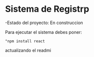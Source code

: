 <h1> Sistema de Registrp</h1>

-Estado del proyecto: En construccion

Para ejecutar el sistema debes poner:

```"npm install react```

actualizando el readmi